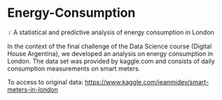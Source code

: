 # Energy-Consumption
💡 A statistical and predictive analysis of energy consumption in London

In the context of the final challenge of the Data Science course (Digital House Argentina), we developed an analysis on energy consumption in London.
The data set was provided by kaggle.com and consists of daily consumption measurements on smart meters.

To access to original data: https://www.kaggle.com/jeanmidev/smart-meters-in-london
